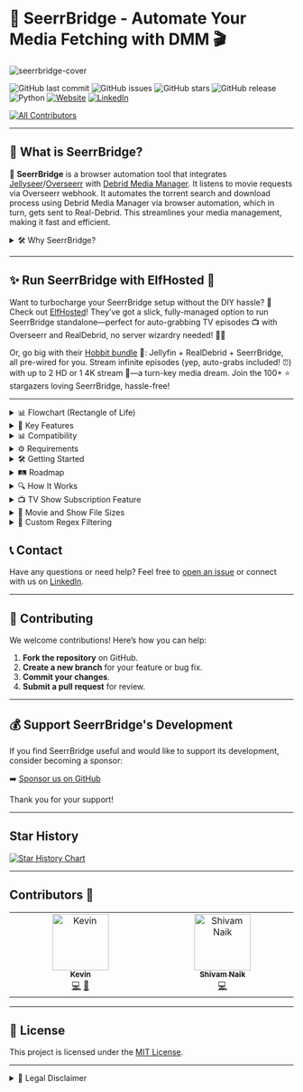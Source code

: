 # 🌉 SeerrBridge - Automate Your Media Fetching with DMM 🎬

![seerrbridge-cover](https://github.com/user-attachments/assets/653eae72-538a-4648-b132-04faae3fb82e)

![GitHub last commit](https://img.shields.io/github/last-commit/Woahai321/SeerrBridge?style=for-the-badge&logo=github)
![GitHub issues](https://img.shields.io/github/issues/Woahai321/SeerrBridge?style=for-the-badge&logo=github)
![GitHub stars](https://img.shields.io/github/stars/Woahai321/SeerrBridge?style=for-the-badge&logo=github)
![GitHub release](https://img.shields.io/github/v/release/Woahai321/SeerrBridge?style=for-the-badge&logo=github)
![Python](https://img.shields.io/badge/Python-3.10.11+-blue?style=for-the-badge&logo=python)
[![Website](https://img.shields.io/badge/Website-soluify.com-blue?style=for-the-badge&logo=web)](https://soluify.com/)
[![LinkedIn](https://img.shields.io/badge/LinkedIn-connect-blue?style=for-the-badge&logo=linkedin)](https://www.linkedin.com/company/soluify/)
<!-- ALL-CONTRIBUTORS-BADGE:START - Do not remove or modify this section -->
[![All Contributors](https://img.shields.io/badge/all_contributors-2-orange.svg?style=flat-square)](#contributors-)
<!-- ALL-CONTRIBUTORS-BADGE:END -->

---

## 🚀 What is SeerrBridge?

🌉 **SeerrBridge** is a browser automation tool that integrates [Jellyseer](https://github.com/Fallenbagel/jellyseerr)/[Overseerr](https://overseerr.dev/) with [Debrid Media Manager](https://github.com/debridmediamanager/debrid-media-manager). It listens to movie requests via Overseerr webhook. It automates the torrent search and download process using Debrid Media Manager via browser automation, which in turn, gets sent to Real-Debrid. This streamlines your media management, making it fast and efficient.

<details>
<summary>🛠️ Why SeerrBridge?</summary>

**SeerrBridge** eliminates the need to set up multiple applications like [Radarr](https://radarr.video/), [Sonarr](https://sonarr.tv/), [Jackett](https://github.com/Jackett/Jackett), [FlareSolverr](https://github.com/FlareSolverr/FlareSolverr), and other download clients. With SeerrBridge, you streamline your media management into one simple, automated process. No more juggling multiple tools—just request and download!

Simply put, I was too lazy to set up all of these other applications (arrs) and thought.... I want this instead.

Example:

![sb](https://github.com/user-attachments/assets/f4a9f1c9-5fa9-4fa5-b1e8-3ddc6a156a91)
</details>

---
## ✨ Run SeerrBridge with ElfHosted 🚀

Want to turbocharge your SeerrBridge setup without the DIY hassle? 🎉 Check out [ElfHosted](https://store.elfhosted.com/seerrbridge/elf/6929/)! They’ve got a slick, fully-managed option to run SeerrBridge standalone—perfect for auto-grabbing TV episodes 📺 with Overseerr and RealDebrid, no server wizardry needed! 🧙‍♂️

Or, go big with their [Hobbit bundle](https://store.elfhosted.com/hobbit-jellyfin-realdebrid-seerrbridge/elf/6929/) 🎁: Jellyfin + RealDebrid + SeerrBridge, all pre-wired for you. Stream infinite episodes (yep, auto-grabs included! ⏰) with up to 2 HD or 1 4K stream 🌟—a turn-key media dream. Join the 100+ ⭐ stargazers loving SeerrBridge, hassle-free!

---

<details>
<summary>📊 Flowchart (Rectangle of Life)</summary>

![image](https://github.com/user-attachments/assets/e6b1a4f2-8c69-40f9-92a8-e6e76e8e34e7)
</details>


<details>
<summary>🔑 Key Features</summary>

- **Automated Movie Requests**: Automatically processes movie requests from Overseerr and fetches torrents from Debrid Media Manager.
  
- **TV Show Subscriptions**: Subscribes to ongoing/currently airing TV shows and automatically tracks individual episode releases.
  - Automatically fetches individual episodes when **complete season packs** are unavailable.
  - Tracks previously missed or failed episodes and retries processing them.
  - Continuously polls on a defined interval to automatically detect and fetch new episodes as they are released.
  - Fully integrated with **Debrid Media Manager** and **Real-Debrid**.

- **Debrid Media Manager Integration**: Uses DMM to automate (via browser) torrent search & downloads.
  
- **Persistent Browser Session**: Keeps a browser session alive using Selenium, ensuring faster and more seamless automation.
  
- **Queue Management**: Handles multiple requests with an asynchronous queue, ensuring smooth processing.
  
- **Error Handling & Logging**: Provides comprehensive logging and error handling to ensure smooth operation.
  
- **Setting Custom Regex / Filter in Settings**: Upon launch, the script automates the addition of a regex filter which can be updated in code.
</details>

<details>
<summary>📊 Compatibility</summary>

| Service        | Status | Notes                                |
|----------------|--------|--------------------------------------|
| **[List Sync](https://github.com/Woahai321/list-sync)**| ✅      | Our other Seerr app for importing lists   |
| **Jellyseerr**  | ✅      | Main integration. Supports movie requests via webhook  |
| **Overseerr**   | ✅      | Base application Jellyseerr is based on  |
| **Debrid Media Manager**| ✅      | Torrent fetching automation          |
| **Real-Debrid**| ✅      | Unrestricted (torrent) downloader       |
| **AllDebrid**| ❌      | Not Supported      |
| **TorBox**| ❌      | Not Supported     |
| **SuggestArr**| ✅      | Automatically grab related content and send to Jellyseerr/Overseerr      |
| **Windows & Linux x86-64**| ✅      | Tested and working in both Windows & Linux environments      |
</details>

<details>
### (THIS SCRIPT IS STILL IN BETA)
<summary>⚙ Requirements</summary>

Before you can run this script, ensure that you have the following prerequisites:

### 1. **Jellyseerr / Overseerr API & Notifications**
  - SeerrBridge should be running on the same machine that Jellyseerr / Overseerr is running on.
  - You will need the API key for your .env file.
  - For notifications, navigate to Settings > Notifications > Webhook > Turn it on, and configure as shown below

     ```bash
     http://localhost:8777/jellyseer-webhook/
     ```

![image](https://github.com/user-attachments/assets/170a2eb2-274a-4fc1-b288-5ada91a9fc47)

Ensure your JSON payload is the following 

```
{
    "notification_type": "{{notification_type}}",
    "event": "{{event}}",
    "subject": "{{subject}}",
    "message": "{{message}}",
    "image": "{{image}}",
    "{{media}}": {
        "media_type": "{{media_type}}",
        "tmdbId": "{{media_tmdbid}}",
        "tvdbId": "{{media_tvdbid}}",
        "status": "{{media_status}}",
        "status4k": "{{media_status4k}}"
    },
    "{{request}}": {
        "request_id": "{{request_id}}",
        "requestedBy_email": "{{requestedBy_email}}",
        "requestedBy_username": "{{requestedBy_username}}",
        "requestedBy_avatar": "{{requestedBy_avatar}}",
        "requestedBy_settings_discordId": "{{requestedBy_settings_discordId}}",
        "requestedBy_settings_telegramChatId": "{{requestedBy_settings_telegramChatId}}"
    },
    "{{issue}}": {
        "issue_id": "{{issue_id}}",
        "issue_type": "{{issue_type}}",
        "issue_status": "{{issue_status}}",
        "reportedBy_email": "{{reportedBy_email}}",
        "reportedBy_username": "{{reportedBy_username}}",
        "reportedBy_avatar": "{{reportedBy_avatar}}",
        "reportedBy_settings_discordId": "{{reportedBy_settings_discordId}}",
        "reportedBy_settings_telegramChatId": "{{reportedBy_settings_telegramChatId}}"
    },
    "{{comment}}": {
        "comment_message": "{{comment_message}}",
        "commentedBy_email": "{{commentedBy_email}}",
        "commentedBy_username": "{{commentedBy_username}}",
        "commentedBy_avatar": "{{commentedBy_avatar}}",
        "commentedBy_settings_discordId": "{{commentedBy_settings_discordId}}",
        "commentedBy_settings_telegramChatId": "{{commentedBy_settings_telegramChatId}}"
    },
    "{{extra}}": []
}
```

### 2. **Real-Debrid Account**
   - You will need a valid [Real-Debrid](https://real-debrid.com/) account to authenticate and interact with the Debrid Media Manager.
     - The Debrid Media Manager Access token, Client ID, Client Secret, & Refresh Tokens are used and should be set within your .env file. Grab this from your browser via Inspect > 

![image](https://github.com/user-attachments/assets/c718851c-60d4-4750-b020-a3edb990b53b)

This is what you want to copy from your local storage and set in your .env:

    RD_ACCESS_TOKEN={"value":"your_token","expiry":123}
    RD_CLIENT_ID=YOUR_CLIENT_ID
    RD_CLIENT_SECRET=YOUR_CLIENT_SECRET
    RD_REFRESH_TOKEN=YOUR_REFRESH_TOKEN

### 3. **Trakt API / Client ID**
   - Create a [Trakt.tv](https://Trakt.tv) account. Navigate to Settings > Your API Apps > New Application
     - You can use https://google.com as the redirect URI
     - Save the Client ID for your .env file.
    
![image](https://github.com/user-attachments/assets/c5eb7dbf-7785-45ca-99fa-7e6341744c9d)
![image](https://github.com/user-attachments/assets/3bb77fd5-2c8f-4675-a1da-59f0cb9cb178)


### 4. **Python 3.10.11+**
   - The bot requires **Python 3.10.11** or higher. You can download Python from [here](https://www.python.org/downloads/).

### 5. **Required Python Libraries**
   - You can install the required libraries by running:
     ```bash
     pip install -r requirements.txt
     ```

---

### Example `.env` File

Create a `.env` (or rename the example .env) file in the root directory of the project and add the following environment variables:

```bash
RD_ACCESS_TOKEN={"value":"YOUR_TOKEN","expiry":123456789}
RD_REFRESH_TOKEN=YOUR_REFRESH_TOKEN
RD_CLIENT_ID=YOUR_CLIENT_ID
RD_CLIENT_SECRET=YOUR_CLIENT_SECRET
TRAKT_API_KEY=YOUR_TRAKT_TOKEN
OVERSEERR_API_KEY=YOUR_OVERSEERR_TOKEN
OVERSEERR_BASE=https://YOUR_OVERSEERR_URL.COM
HEADLESS_MODE=true
ENABLE_AUTOMATIC_BACKGROUND_TASK=false
REFRESH_INTERVAL_MINUTES=120
TORRENT_FILTER_REGEX=^(?!.*【.*?】)(?!.*[\u0400-\u04FF])(?!.*\[esp\]).*
MAX_MOVIE_SIZE=0
MAX_EPISODE_SIZE=0
```
</details>

<details>
<summary>🛠️ Getting Started</summary>

### Sending Notifications to SeerrBridge from Jellyseerr / Overseerr

Configure your webhook as mentioned above so SeerrBridge can ingest and process approval requests.


### Python Environment

1. **Clone the repository**:
   ```bash
   git clone https://github.com/Woahai321/SeerrBridge.git
   cd SeerrBridge
   ```
2. **Install dependencies**:
   ```bash
   pip install -r requirements.txt
   ```
3. **Run the application**:
   ```bash
   python seerrbridge.py
   ```

---

### 🐳 Docker Support

#### Option 1: Using Docker Compose

1. Clone the repository:
    ```bash
    git clone https://github.com/Woahai321/SeerrBridge.git
    cd SeerrBridge
    ```

2. Copy the example `.env` file and update it with your specific configuration:
    ```bash
    cp .env.example .env
    ```

    Example `.env`:
    ```bash
    RD_ACCESS_TOKEN={"value":"YOUR_TOKEN","expiry":123456789}
    RD_REFRESH_TOKEN=YOUR_REFRESH_TOKEN
    RD_CLIENT_ID=YOUR_CLIENT_ID
    RD_CLIENT_SECRET=YOUR_CLIENT_SECRET
    TRAKT_API_KEY=YOUR_TRAKT_TOKEN
    OVERSEERR_API_KEY=YOUR_OVERSEERR_TOKEN
    OVERSEERR_BASE=https://YOUR_OVERSEERR_URL.COM
    HEADLESS_MODE=true
    ENABLE_AUTOMATIC_BACKGROUND_TASK=true
    REFRESH_INTERVAL_MINUTES=120
    TORRENT_FILTER_REGEX=^(?!.*【.*?】)(?!.*[\u0400-\u04FF])(?!.*\[esp\]).*
    MAX_MOVIE_SIZE=5
    MAX_EPISODE_SIZE=1
    ```

3. Start the container:
    ```bash
    docker compose build
    docker compose up -d
    ```

4. Access the app at: [http://localhost:8777](http://localhost:8777).

---

#### Option 2: Using Docker Run

Skip Compose and run the container directly:

```bash
docker run -d \
  --name seerrbridge \
  -p 8777:8777 \
  -v $(pwd)/config:/app/config \
  -e RD_ACCESS_TOKEN={"value":"YOUR_TOKEN","expiry":123456789} \
  -e RD_REFRESH_TOKEN=YOUR_REFRESH_TOKEN \
  -e RD_CLIENT_ID=YOUR_CLIENT_ID \
  -e RD_CLIENT_SECRET=YOUR_CLIENT_SECRET \
  -e TRAKT_API_KEY=YOUR_TRAKT_TOKEN \
  -e OVERSEERR_API_KEY=YOUR_OVERSEERR_TOKEN \
  -e OVERSEERR_BASE=https://YOUR_OVERSEERR_URL.COM \
  -e HEADLESS_MODE=true \
  -e ENABLE_AUTOMATIC_BACKGROUND_TASK=true \
  -e REFRESH_INTERVAL_MINUTES=120 \
  -e TORRENT_FILTER_REGEX=^(?!.*【.*?】)(?!.*[\u0400-\u04FF])(?!.*\[esp\]).* \
  -e REFRESH_INTERVAL_MINUTES=120 \
  -e MAX_MOVIE_SIZE=5 \
  -e MAX_EPISODE_SIZE=1 \
  ghcr.io/woahai321/seerrbridge:main
```
---

***IF YOU ARE USING OVERSEERR IN DOCKER AND SEERRBRIDGE IN DOCKER, YOUR WEBHOOK IN OVERSEERR NEEDS TO BE THE DOCKER CONTAINER IP***

To find the IP of the SeerrBridge Docker container do the following:

```bash
docker ps
```

You will see the container and ID

![image](https://github.com/user-attachments/assets/dac5fb21-89a7-42ff-8e73-911a6b8ee149)

Grab the ID and do

```bash
docker inspect YOUR-ID
```

You will see the ID in the response:

![image](https://github.com/user-attachments/assets/b9a67170-748b-4c44-b37c-86a820e8d09a)

This will determine your Overseerr Webhook URL i.e. HTTP://DOCKER-CONTAINER-IP:8077/jellyseer-webhook/

---



## Docker Network Configuration

### Steps to Align Containers on the Same Network

1. **Check Container Networks:**
   Run the following command to list the containers and their associated networks:
   ```bash
   docker ps --format '{{ .ID }} {{ .Names }} {{ json .Networks }}'
   ```
   This will display the container IDs, names, and the networks they are connected to.

2. **Disconnect the Container from Its Current Network:**
   Use the following command to disconnect a container from its current network:
   ```bash
   docker network disconnect NETWORK_NAME CONTAINER_ID
   ```
   Replace `NETWORK_NAME` with the name of the network the container is currently on, and `CONTAINER_ID` with the ID of the container.

3. **Connect the Container to the Desired Network:**
   Use the following command to connect the container to the target network:
   ```bash
   docker network connect TARGET_NETWORK_NAME CONTAINER_ID
   ```
   Replace `TARGET_NETWORK_NAME` with the name of the network you want the container to join (e.g., `overseerr`), and `CONTAINER_ID` with the ID of the container.

4. **Verify the Changes:**
   Run the `docker ps --format '{{ .ID }} {{ .Names }} {{ json .Networks }}'` command again to confirm that both containers are now on the same network.

### Example
To move a container with ID `abc123` from its current network to the `overseerr` network:
```bash
docker network disconnect current_network abc123
docker network connect overseerr abc123
```

### Notes
- Ensure both containers are connected to the same network after completing the steps.
- If the containers are still not communicating, double-check the network configuration and ensure no firewall rules are blocking the connection.

---

That's it! Your **SeerrBridge** container should now be up and running. 🚀
</details>

<details>
<summary>🛤️ Roadmap</summary>

- [ ] **Faster Processing**: Implement concurrency to handle multiple requests simultaneously.
- [x] **TV Show Support**: Extend functionality to handle TV series and episodes.
- [x] **DMM Token**: Ensure access token permanence/refresh
- [x] **Jellyseer/Overseer API Integration**: Direct integration with Jellyseer/Overseer API for smoother automation and control.
- [x] **Title Parsing**: Ensure torrent titles/names are properly matched and handle different languages.
- [x] **Docker Support**: Allow for Docker / Compose container.
</details>

<details>
<summary>🔍 How It Works</summary>

1. **Seerr Webhook**: SeerrBridge listens for movie requests via the configured webhook.
2. **Automated Search**: It uses Selenium to automate the search for movies on Debrid Media Manager site.
3. **Torrent Fetching**: Once a matching torrent is found, SeerrBridge automates the Real-Debrid download process.
4. **Queue Management**: Requests are added to a queue and processed one by one, ensuring smooth and efficient operation.

If you want to see the automation working in real-time, you can edit the .env and set it to false

![image](https://github.com/user-attachments/assets/dc1e9cdb-ff59-41fa-8a71-ccbff0f3c210)

This will launch a visible Chrome browser. Be sure not to mess with it while it's operating or else you will break the current action/script and need a re-run.

Example:

![sb](https://github.com/user-attachments/assets/c6a0ee1e-db07-430c-93cd-f282c8f0888f)
</details>

<details>
<summary>📺 TV Show Subscription Feature</summary>

SeerrBridge now includes an exciting **TV Show Subscription** feature that enhances its functionality for ongoing and currently airing TV shows! With this new addition, SeerrBridge takes automated media fetching to the next level:

### 🔧 How It Works:
- **Episode-Level Automation**: Automatically tracks and fetches **individual episodes** for ongoing TV shows, especially when a **complete season pack** is unavailable.
- **Smart Subscription System**:
    - Tracks currently airing episodes and **checks for new releases on a defined interval**.
    - Handles previously **missed or failed episode downloads**, ensuring nothing gets left behind.
- **Seamless Integration**: Works flawlessly with **Debrid Media Manager** and **Real-Debrid**, providing uninterrupted automation and caching requested episodes instantly when available.
- **Fully Automated**: Once subscribed to a show, SeerrBridge manages all episodes for you. No need to manually check for new episodes!

### 🌟 Key Benefits:
- **Never Miss an Episode**: Perfect for keeping up with currently airing shows where season packs are rare or unavailable during release cycles.
- **Optimized for Real-Debrid**: Ensures episodes are downloaded as soon as torrents are cached and accessible in your debrid account.
- **Retry Mechanism**: Any failed episode attempts are logged and automatically retried during the next interval check.

🎉 **This feature ensures you stay up to date on your favorite series—all fully automated!**
</details>

<details>
<summary>📁 Movie and Show File Sizes</summary>

For movies, possible values are: 
| Value | Description |
| :-----------: | :-----------: |
| 0| Biggest Size Possible |
|1|1 GB|
|3|3 GB|
|5|5 GB **(Default)**|
|15|15 GB|
|30|30 GB|
|60|60 GB|

For episodes, possible values are: 
| Value | Description |
| :-----------: | :-----------: |
| 0| Biggest Size Possible |
|0.1|100 MB|
|0.3|300 MB|
|0.5|500 MB|
|1|1 GB **(Default)**|
|3|3 GB|
|5|5 GB|
</details>

<details>
<summary>🎯 Custom Regex Filtering</summary>

This script includes support for **custom regex filtering**, allowing you to filter out unwanted items and refine the results based on specific patterns. The regex is automatically added when the script runs, and you can customize it directly in the code.

### Default Regex

The currently used regex is:

```python
^(?!.*【.*?】)(?!.*[\u0400-\u04FF])(?!.*\[esp\]).*
```

#### What It Does:
- **Exclude Items with `【...】`**: `(?!.*【.*?】)` removes items with formatted text in this style.
- **Exclude Cyrillic Characters**: `(?!.*[\u0400-\u04FF])` removes items containing characters from Cyrillic scripts (e.g., Russian text).
- **Exclude Items with `[esp]`**: `(?!.*\[esp\])` removes items explicitly marked as `[esp]` (often denoting Spanish content).
- **Match All Other Content**: `.*` ensures the filter applies to the rest of the string.

This is a broad exclusion-based filter that removes unwanted patterns without requiring specific inclusions.

---

### Optional Regex (Filtering by Resolution)

If you'd like to refine the filter further to only match items containing **1080p** or **2160p**, you can use the following optional regex:

```python
^(?=.*(1080p|2160p))(?!.*【.*?】)(?!.*[\u0400-\u04FF])(?!.*\[esp\]).*
```

#### What It Does:
- **Include Only Items with `1080p` or `2160p`**: `(?=.*(1080p|2160p))` ensures that only items with these resolutions are processed.
- The rest of the filter (**exclude `【...】`, Cyrillic characters, or `[esp]`**) works the same as in the default regex.

---

### How to Use

To switch between the default and optional regex, simply update the `.env` file:

- **Default Regex**:
    ```python
    ^(?!.*【.*?】)(?!.*[\u0400-\u04FF])(?!.*\[esp\]).*
    ```

- **Optional Regex**:
    ```python
    ^(?=.*(1080p|2160p))(?!.*【.*?】)(?!.*[\u0400-\u04FF])(?!.*\[esp\]).*
    ```

This gives you flexibility to define what gets filtered, based on your preferred criteria.


## 📜 List of Regex Examples

Below is a categorized list of regex patterns for different filtering possibilities.

---

### 1. **Current Filter**
```regex
^(?!.*【.*?】)(?!.*[\u0400-\u04FF])(?!.*\[esp\]).*
```

---

### 2. **Current Filter with Resolutions**
```regex
^(?=.*(1080p|2160p))(?!.*【.*?】)(?!.*[\u0400-\u04FF])(?!.*\[esp\]).*
```

---

### 3. **Current Filter with Torrent Types**
```regex
^(?=.*(Remux|BluRay|BDRip|BRRip))(?!.*【.*?】)(?!.*[\u0400-\u04FF])(?!.*\[esp\]).*
```

---

### 4. **Filter with Both Types and Resolutions**
```regex
^(?=.*(1080p|2160p))(?=.*(Remux|BluRay|BDRip|BRRip))(?!.*【.*?】)(?!.*[\u0400-\u04FF])(?!.*\[esp\]).*
```

---

### 5. **Filter for Specific Resolution Only**
```regex
^(?=.*(1080p|2160p)).*
```

---

### 6. **Filter for Specific Torrent Types Only**
```regex
^(?=.*(Remux|BluRay|BDRip|BRRip)).*
```

---

### 7. **Customizable Regex Template**
```regex
^(?=.*(1080p|2160p))?(?=.*(Remux|BluRay|BDRip|BRRip))?(?!.*【.*?】)(?!.*[\u0400-\u04FF])(?!.*\[esp\]).*
```

---

By selecting one of these patterns, you can tailor the regex filter to fit your exact needs.
</details>


## 📞 Contact

Have any questions or need help? Feel free to [open an issue](https://github.com/Woahai321/SeerrBridge/issues) or connect with us on [LinkedIn](https://www.linkedin.com/company/soluify/).

---

## 🤝 Contributing

We welcome contributions! Here’s how you can help:

1. **Fork the repository** on GitHub.
2. **Create a new branch** for your feature or bug fix.
3. **Commit your changes**.
4. **Submit a pull request** for review.

---

## 💰 Support SeerrBridge's Development

If you find SeerrBridge useful and would like to support its development, consider becoming a sponsor:

➡️ [Sponsor us on GitHub](https://github.com/sponsors/Woahai321)

Thank you for your support!

---

## Star History

[![Star History Chart](https://api.star-history.com/svg?repos=Woahai321/SeerrBridge&type=Date)](https://star-history.com/#Woahai321/SeerrBridge&Date)

---

## Contributors 🌟

<!-- ALL-CONTRIBUTORS-LIST:START - Do not remove or modify this section -->
<!-- prettier-ignore-start -->
<!-- markdownlint-disable -->
<table>
  <tbody>
    <tr>
      <td align="center" valign="top" width="14.28%"><a href="https://github.com/KRadd1221"><img src="https://avatars.githubusercontent.com/u/5341534?v=4?s=100" width="100px;" alt="Kevin"/><br /><sub><b>Kevin</b></sub></a><br /><a href="https://github.com/Woahai321/SeerrBridge/commits?author=KRadd1221" title="Code">💻</a> <a href="https://github.com/Woahai321/SeerrBridge/issues?q=author%3AKRadd1221" title="Bug reports">🐛</a></td>
      <td align="center" valign="top" width="14.28%"><a href="https://github.com/shivamsnaik"><img src="https://avatars.githubusercontent.com/u/16705944?v=4?s=100" width="100px;" alt="Shivam Naik"/><br /><sub><b>Shivam Naik</b></sub></a><br /><a href="https://github.com/Woahai321/SeerrBridge/commits?author=shivamsnaik" title="Code">💻</a></td>
    </tr>
  </tbody>
</table>

<!-- markdownlint-restore -->
<!-- prettier-ignore-end -->

<!-- ALL-CONTRIBUTORS-LIST:END -->
<!-- prettier-ignore-start -->
<!-- markdownlint-disable -->

<!-- markdownlint-restore -->
<!-- prettier-ignore-end -->

<!-- ALL-CONTRIBUTORS-LIST:END -->

---

## 📄 License

This project is licensed under the [MIT License](https://opensource.org/licenses/MIT).

---

<details>
<summary>📜 Legal Disclaimer</summary>

This repository and the accompanying software are intended **for educational purposes only**. The creators and contributors of this project do not condone or encourage the use of this tool for any illegal activities, including but not limited to copyright infringement, illegal downloading, or torrenting copyrighted content without proper authorization.

### Usage of the Software:
- **SeerrBridge** is designed to demonstrate and automate media management workflows. It is the user's responsibility to ensure that their usage of the software complies with all applicable laws and regulations in their country.
- The tool integrates with third-party services which may have their own terms of service. Users must adhere to the terms of service of any external platforms or services they interact with.

### No Liability:
- The authors and contributors of this project are not liable for any misuse or claims that arise from the improper use of this software. **You are solely responsible** for ensuring that your use of this software complies with applicable copyright laws and other legal restrictions.
- **We do not provide support or assistance for any illegal activities** or for bypassing any security measures or protections.

### Educational Purpose:
This tool is provided as-is, for **educational purposes**, and to help users automate the management of their own legally obtained media. It is **not intended** to be used for pirating or distributing copyrighted material without permission.

If you are unsure about the legality of your actions, you should consult with a legal professional before using this software.
</details>
